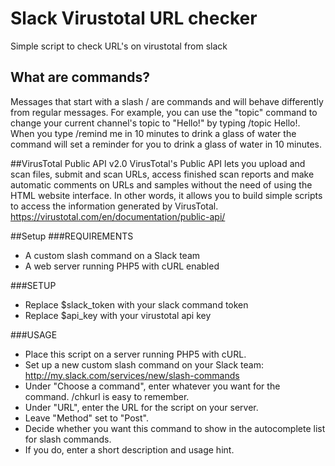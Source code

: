 # Slack Virustotal URL checker
Simple script to check URL's on virustotal from slack

## What are commands?
Messages that start with a slash / are commands and will behave differently from regular messages. For example, you can use the "topic" command to change your current channel's topic to "Hello!" by typing /topic Hello!. When you type /remind me in 10 minutes to drink a glass of water the command will set a reminder for you to drink a glass of water in 10 minutes.

##VirusTotal Public API v2.0
VirusTotal's Public API lets you upload and scan files, submit and scan URLs, access finished scan reports and make automatic comments on URLs and samples without the need of using the HTML website interface. In other words, it allows you to build simple scripts to access the information generated by VirusTotal.
https://virustotal.com/en/documentation/public-api/

##Setup
###REQUIREMENTS

* A custom slash command on a Slack team
* A web server running PHP5 with cURL enabled

###SETUP

* Replace $slack_token with your slack command token
* Replace $api_key with your virustotal api key

###USAGE

* Place this script on a server running PHP5 with cURL.
* Set up a new custom slash command on your Slack team:
http://my.slack.com/services/new/slash-commands
* Under "Choose a command", enter whatever you want for
the command. /chkurl is easy to remember.
* Under "URL", enter the URL for the script on your server.
* Leave "Method" set to "Post".
* Decide whether you want this command to show in the
autocomplete list for slash commands.
* If you do, enter a short description and usage hint.
